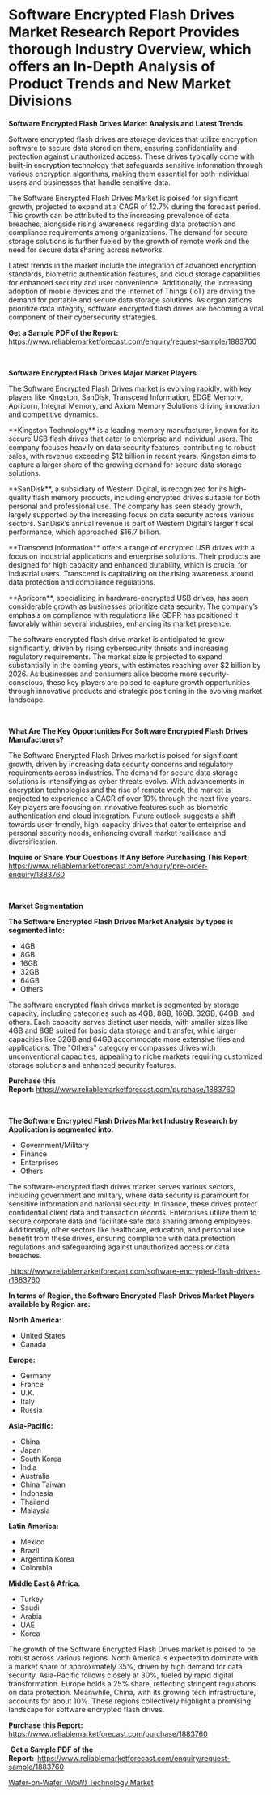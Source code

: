 <p><h1>Software Encrypted Flash Drives Market Research Report Provides thorough Industry Overview, which offers an In-Depth Analysis of Product Trends and New Market Divisions</h1></p><p><strong>Software Encrypted Flash Drives Market Analysis and Latest Trends</strong></p>
<p><p>Software encrypted flash drives are storage devices that utilize encryption software to secure data stored on them, ensuring confidentiality and protection against unauthorized access. These drives typically come with built-in encryption technology that safeguards sensitive information through various encryption algorithms, making them essential for both individual users and businesses that handle sensitive data.</p><p>The Software Encrypted Flash Drives Market is poised for significant growth, projected to expand at a CAGR of 12.7% during the forecast period. This growth can be attributed to the increasing prevalence of data breaches, alongside rising awareness regarding data protection and compliance requirements among organizations. The demand for secure storage solutions is further fueled by the growth of remote work and the need for secure data sharing across networks.</p><p>Latest trends in the market include the integration of advanced encryption standards, biometric authentication features, and cloud storage capabilities for enhanced security and user convenience. Additionally, the increasing adoption of mobile devices and the Internet of Things (IoT) are driving the demand for portable and secure data storage solutions. As organizations prioritize data integrity, software encrypted flash drives are becoming a vital component of their cybersecurity strategies.</p></p>
<p><strong>Get a Sample PDF of the Report:&nbsp;</strong> <a href="https://www.reliablemarketforecast.com/enquiry/request-sample/1883760?utm_campaign=3176&utm_medium=2&utm_source=Github&utm_content=ia&utm_term=07042025&utm_id=software-encrypted-flash-drives">https://www.reliablemarketforecast.com/enquiry/request-sample/1883760</a></p>
<p>&nbsp;</p>
<p><strong>Software Encrypted Flash Drives Major Market Players</strong></p>
<p><p>The Software Encrypted Flash Drives market is evolving rapidly, with key players like Kingston, SanDisk, Transcend Information, EDGE Memory, Apricorn, Integral Memory, and Axiom Memory Solutions driving innovation and competitive dynamics.</p><p>**Kingston Technology** is a leading memory manufacturer, known for its secure USB flash drives that cater to enterprise and individual users. The company focuses heavily on data security features, contributing to robust sales, with revenue exceeding $12 billion in recent years. Kingston aims to capture a larger share of the growing demand for secure data storage solutions.</p><p>**SanDisk**, a subsidiary of Western Digital, is recognized for its high-quality flash memory products, including encrypted drives suitable for both personal and professional use. The company has seen steady growth, largely supported by the increasing focus on data security across various sectors. SanDisk’s annual revenue is part of Western Digital’s larger fiscal performance, which approached $16.7 billion.</p><p>**Transcend Information** offers a range of encrypted USB drives with a focus on industrial applications and enterprise solutions. Their products are designed for high capacity and enhanced durability, which is crucial for industrial users. Transcend is capitalizing on the rising awareness around data protection and compliance regulations.</p><p>**Apricorn**, specializing in hardware-encrypted USB drives, has seen considerable growth as businesses prioritize data security. The company’s emphasis on compliance with regulations like GDPR has positioned it favorably within several industries, enhancing its market presence.</p><p>The software encrypted flash drive market is anticipated to grow significantly, driven by rising cybersecurity threats and increasing regulatory requirements. The market size is projected to expand substantially in the coming years, with estimates reaching over $2 billion by 2026. As businesses and consumers alike become more security-conscious, these key players are poised to capture growth opportunities through innovative products and strategic positioning in the evolving market landscape.</p></p>
<p>&nbsp;</p>
<p><strong>What Are The Key Opportunities For Software Encrypted Flash Drives Manufacturers?</strong></p>
<p><p>The Software Encrypted Flash Drives market is poised for significant growth, driven by increasing data security concerns and regulatory requirements across industries. The demand for secure data storage solutions is intensifying as cyber threats evolve. With advancements in encryption technologies and the rise of remote work, the market is projected to experience a CAGR of over 10% through the next five years. Key players are focusing on innovative features such as biometric authentication and cloud integration. Future outlook suggests a shift towards user-friendly, high-capacity drives that cater to enterprise and personal security needs, enhancing overall market resilience and diversification.</p></p>
<p><strong>Inquire or Share Your Questions If Any Before Purchasing This Report:</strong> <a href="https://www.reliablemarketforecast.com/enquiry/pre-order-enquiry/1883760?utm_campaign=3176&utm_medium=2&utm_source=Github&utm_content=ia&utm_term=07042025&utm_id=software-encrypted-flash-drives">https://www.reliablemarketforecast.com/enquiry/pre-order-enquiry/1883760</a></p>
<p>&nbsp;</p>
<p><strong>Market Segmentation</strong></p>
<p><strong>The Software Encrypted Flash Drives Market Analysis by types is segmented into:</strong></p>
<p><ul><li>4GB</li><li>8GB</li><li>16GB</li><li>32GB</li><li>64GB</li><li>Others</li></ul></p>
<p><p>The software encrypted flash drives market is segmented by storage capacity, including categories such as 4GB, 8GB, 16GB, 32GB, 64GB, and others. Each capacity serves distinct user needs, with smaller sizes like 4GB and 8GB suited for basic data storage and transfer, while larger capacities like 32GB and 64GB accommodate more extensive files and applications. The "Others" category encompasses drives with unconventional capacities, appealing to niche markets requiring customized storage solutions and enhanced security features.</p></p>
<p><strong>Purchase this Report:&nbsp;</strong><a href="https://www.reliablemarketforecast.com/purchase/1883760?utm_campaign=3176&utm_medium=2&utm_source=Github&utm_content=ia&utm_term=07042025&utm_id=software-encrypted-flash-drives">https://www.reliablemarketforecast.com/purchase/1883760</a></p>
<p>&nbsp;</p>
<p><strong>The Software Encrypted Flash Drives Market Industry Research by Application is segmented into:</strong></p>
<p><ul><li>Government/Military</li><li>Finance</li><li>Enterprises</li><li>Others</li></ul></p>
<p><p>The software-encrypted flash drives market serves various sectors, including government and military, where data security is paramount for sensitive information and national security. In finance, these drives protect confidential client data and transaction records. Enterprises utilize them to secure corporate data and facilitate safe data sharing among employees. Additionally, other sectors like healthcare, education, and personal use benefit from these drives, ensuring compliance with data protection regulations and safeguarding against unauthorized access or data breaches.</p></p>
<p><a href="https://www.reliablemarketforecast.com/software-encrypted-flash-drives-r1883760?utm_campaign=3176&utm_medium=2&utm_source=Github&utm_content=ia&utm_term=07042025&utm_id=software-encrypted-flash-drives">&nbsp;https://www.reliablemarketforecast.com/software-encrypted-flash-drives-r1883760</a></p>
<p><strong>In terms of Region, the Software Encrypted Flash Drives Market Players available by Region are:</strong></p>
<p>
    <p> <strong> North America: </strong>
        <ul>
            <li>United States</li>
            <li>Canada</li>
        </ul>
        </p> 
    <p> <strong> Europe: </strong>
        <ul>
            <li>Germany</li>
            <li>France</li>
            <li>U.K.</li>
            <li>Italy</li>
            <li>Russia</li>
        </ul>
        </p> 
    <p> <strong> Asia-Pacific: </strong>
        <ul>
            <li>China</li>
            <li>Japan</li>
            <li>South Korea</li>
            <li>India</li>
            <li>Australia</li>
            <li>China Taiwan</li>
            <li>Indonesia</li>
            <li>Thailand</li>
            <li>Malaysia</li>
        </ul>
        </p> 
    <p> <strong> Latin America: </strong>
        <ul>
            <li>Mexico</li>
            <li>Brazil</li>
            <li>Argentina Korea</li>
            <li>Colombia</li>
        </ul>
        </p> 
    <p> <strong> Middle East & Africa: </strong>
        <ul>
            <li>Turkey</li>
            <li>Saudi</li>
            <li>Arabia</li>
            <li>UAE</li>
            <li>Korea</li>
        </ul>
    </p>
    </p>
<p><p>The growth of the Software Encrypted Flash Drives market is poised to be robust across various regions. North America is expected to dominate with a market share of approximately 35%, driven by high demand for data security. Asia-Pacific follows closely at 30%, fueled by rapid digital transformation. Europe holds a 25% share, reflecting stringent regulations on data protection. Meanwhile, China, with its growing tech infrastructure, accounts for about 10%. These regions collectively highlight a promising landscape for software encrypted flash drives.</p></p>
<p><strong>Purchase this Report: </strong><a href="https://www.reliablemarketforecast.com/purchase/1883760?utm_campaign=3176&utm_medium=2&utm_source=Github&utm_content=ia&utm_term=07042025&utm_id=software-encrypted-flash-drives">https://www.reliablemarketforecast.com/purchase/1883760</a></p>
<p>&nbsp;<strong>Get a Sample PDF of the Report:&nbsp;&nbsp;</strong><a href="https://www.reliablemarketforecast.com/enquiry/request-sample/1883760?utm_campaign=3176&utm_medium=2&utm_source=Github&utm_content=ia&utm_term=07042025&utm_id=software-encrypted-flash-drives">https://www.reliablemarketforecast.com/enquiry/request-sample/1883760</a></p>
<p><strong></strong></p>
<p><p><a href="https://github.com/ijffseandy/Market-Research-Report-List-1/blob/main/wafer-on-wafer-wow-technology-market.md?utm_campaign=3176&utm_medium=2&utm_source=Github&utm_content=ia&utm_term=07042025&utm_id=software-encrypted-flash-drives">Wafer-on-Wafer (WoW) Technology Market</a></p></p>